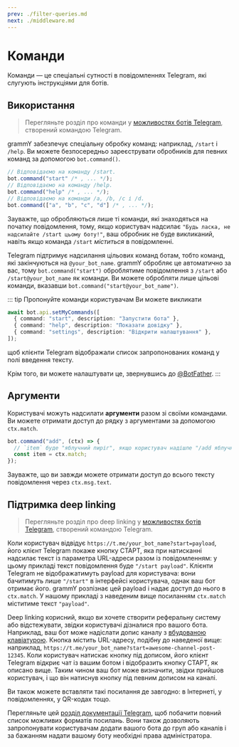 ```yaml
---
prev: ./filter-queries.md
next: ./middleware.md
---
```


# Команди

Команди — це спеціальні сутності в повідомленнях Telegram, які слугують інструкціями для ботів.

## Використання

> Перегляньте розділ про команди у [можливостях ботів Telegram](https://core.telegram.org/bots/features#commands), створений командою Telegram.

grammY забезпечує спеціальну обробку команд: наприклад, `/start` і `/help`.
Ви можете безпосередньо зареєструвати обробників для певних команд за допомогою `bot.command()`.

```ts
// Відповідаємо на команду /start.
bot.command("start" /* , ... */);
// Відповідаємо на команду /help.
bot.command("help" /* , ... */);
// Відповідаємо на команди /a, /b, /c і /d.
bot.command(["a", "b", "c", "d"] /* , ... */);
```

Зауважте, що обробляються лише ті команди, які знаходяться на початку повідомлення, тому, якщо користувач надсилає `"Будь ласка, не надсилайте /start цьому боту!"`, ваш обробник не буде викликаний, навіть якщо команда `/start` _міститься_ в повідомленні.

Telegram підтримує надсилання цільових команд ботам, тобто команд, які закінчуються на `@your_bot_name`.
grammY обробляє це автоматично за вас, тому `bot.command("start")` оброблятиме повідомлення з `/start` або `/start@your_bot_name` як команди.
Ви можете обробляти лише цільові команди, вказавши `bot.command("start@your_bot_name")`.

::: tip Пропонуйте команди користувачам
Ви можете викликати

```ts
await bot.api.setMyCommands([
  { command: "start", description: "Запустити бота" },
  { command: "help", description: "Показати довідку" },
  { command: "settings", description: "Відкрити налаштування" },
]);
```

щоб клієнти Telegram відображали список запропонованих команд у полі введення тексту.

Крім того, ви можете налаштувати це, звернувшись до [@BotFather](https://t.me/BotFather).
:::

## Аргументи

Користувачі можуть надсилати **аргументи** разом зі своїми командами.
Ви можете отримати доступ до рядку з аргументами за допомогою `ctx.match`.

```ts
bot.command("add", (ctx) => {
  // `item` буде "яблучний пиріг", якщо користувач надішле "/add яблучний пиріг".
  const item = ctx.match;
});
```

Зауважте, що ви завжди можете отримати доступ до всього тексту повідомлення через `ctx.msg.text`.

## Підтримка deep linking

> Перегляньте розділ про deep linking у [можливостях ботів Telegram](https://core.telegram.org/bots/features#deep-linking), створений командою Telegram.

Коли користувач відвідує `https://t.me/your_bot_name?start=payload`, його клієнт Telegram покаже кнопку СТАРТ, яка при натисканні надсилає текст із параметра URL-адреси разом із повідомленням: у цьому прикладі текст повідомлення буде `"/start payload"`.
Клієнти Telegram не відображатимуть payload для користувача: вони бачитимуть лише `"/start"` в інтерфейсі користувача, однак ваш бот отримає його.
grammY розпізнає цей payload і надає доступ до нього в `ctx.match`.
У нашому прикладі з наведеним вище посиланням `ctx.match` міститиме текст `"payload"`.

Deep linking корисний, якщо ви хочете створити реферальну систему або відстежувати, звідки користувачі дізналися про вашого бота.
Наприклад, ваш бот може надіслати допис каналу з [вбудованою клавіатурою](../plugins/keyboard.md#вбудовані-клавіатури).
Кнопка містить URL-адресу, подібну до наведеної вище: наприклад, `https://t.me/your_bot_name?start=awesome-channel-post-12345`.
Коли користувач натискає кнопку під дописом, його клієнт Telegram відкриє чат із вашим ботом і відобразить кнопку СТАРТ, як описано вище.
Таким чином ваш бот може визначити, звідки прийшов користувач, і що він натиснув кнопку під певним дописом на каналі.

Ви також можете вставляти такі посилання де завгодно: в Інтернеті, у повідомленнях, у QR-кодах тощо.

Перегляньте цей [розділ документації Telegram](https://core.telegram.org/api/links#bot-links), щоб побачити повний список можливих форматів посилань.
Вони також дозволяють запропонувати користувачам додати вашого бота до груп або каналів і за бажанням надати вашому боту необхідні права адміністратора.
